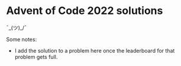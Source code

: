 # Advent of Code 2022 solutions

¯\_(ツ)_/¯

Some notes:

- I add the solution to a problem here once the leaderboard for that problem gets full.